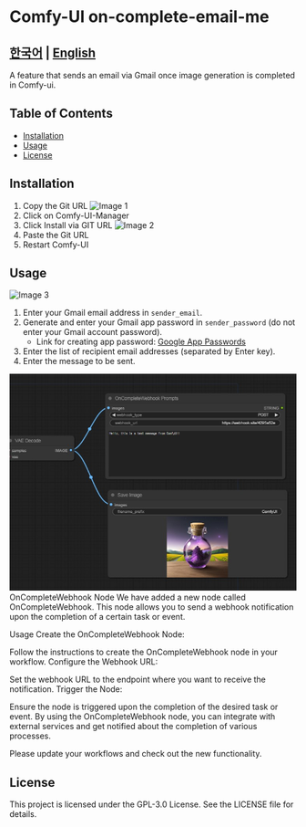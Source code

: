 # Comfy-UI on-complete-email-me

[한국어](./README_kr.md) | [English](/)
---

A feature that sends an email via Gmail once image generation is completed in Comfy-ui.

## Table of Contents
- [Installation](#installation)
- [Usage](#usage)
- [License](#license)

## Installation


1. Copy the Git URL
![Image 1](docs/images/install01.jpg)
2. Click on Comfy-UI-Manager
3. Click Install via GIT URL
![Image 2](docs/images/install02.jpg)
4. Paste the Git URL
5. Restart Comfy-UI

## Usage

![Image 3](docs/images/usage01.jpg)
1. Enter your Gmail email address in `sender_email`.
2. Generate and enter your Gmail app password in `sender_password` (do not enter your Gmail account password).
   - Link for creating app password: [Google App Passwords](https://myaccount.google.com/apppasswords)
3. Enter the list of recipient email addresses (separated by Enter key).
4. Enter the message to be sent.

![Image 4](docs/images/usage02.jpg)
OnCompleteWebhook Node
We have added a new node called OnCompleteWebhook. This node allows you to send a webhook notification upon the completion of a certain task or event.

Usage
Create the OnCompleteWebhook Node:

Follow the instructions to create the OnCompleteWebhook node in your workflow.
Configure the Webhook URL:

Set the webhook URL to the endpoint where you want to receive the notification.
Trigger the Node:

Ensure the node is triggered upon the completion of the desired task or event.
By using the OnCompleteWebhook node, you can integrate with external services and get notified about the completion of various processes.

Please update your workflows and check out the new functionality.

## License

This project is licensed under the GPL-3.0 License. See the LICENSE file for details.


